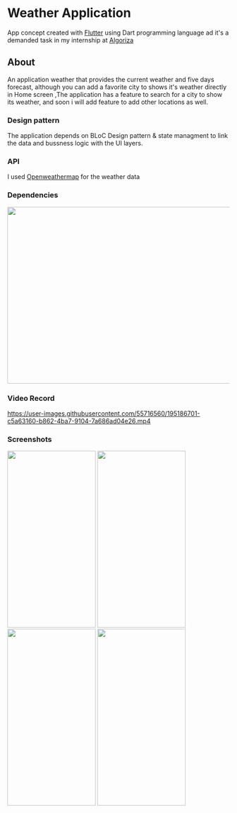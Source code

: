 # Weather Application

App concept created with [Flutter](https://flutter.dev/) using Dart programming language ad it's a demanded task in my internship at [Algoriza](https://algoriza.com/?fbclid=IwAR2zSo9Bh3oEs4COrz4p6rcDJsN75cydCJKD4HloAVlW1uTz2li-GgUGN-o)

## About

An application weather that provides the current weather and five days forecast, although you can add a favorite city to shows it's weather directly in Home screen ,The application has a feature to search for a city to show its weather, and soon i will add feature to add other locations as well.

### Design pattern

The application depends on BLoC Design pattern & state managment to link the data and bussness logic with the UI layers.

### API

I used [Openweathermap](https://openweathermap.org/api) for the weather data

### Dependencies
<p align="left">
<img weather3 src="https://user-images.githubusercontent.com/55716560/195185522-cb17fc37-99c9-4ae3-804c-b388e27b7f07.png" width="600" height="400">
</p>


### Video Record

https://user-images.githubusercontent.com/55716560/195186701-c5a63160-b862-4ba7-9104-7a686ad04e26.mp4






### Screenshots

<p float="center">
 <img Screenshot (98) src="https://user-images.githubusercontent.com/55716560/195186033-5fb32809-d011-4f15-9c87-ba61f239acf3.jpg" width="200" height="400"/>
 <img Screenshot (100) src="https://user-images.githubusercontent.com/55716560/195186071-24dbea45-f4e2-438e-9720-f36b788cb995.jpg" width="200" height="400"/>
 <img Screenshot (99) src="https://user-images.githubusercontent.com/55716560/195186055-5afc93ed-ab03-4f1a-97f3-3a8ad5fbb8e1.jpg" width="200" height="400"/>
  <img Screenshot (99) src="https://user-images.githubusercontent.com/55716560/195188205-f9d8bbd7-a135-465b-9dea-bddaeaf70e04.jpg" width="200" height="400"/>
</p>



